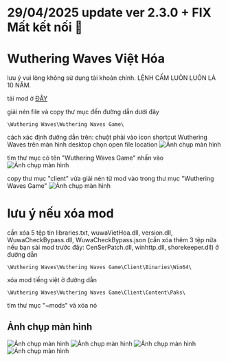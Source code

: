 # 29/04/2025 update ver 2.3.0 + FIX Mất kết nối 🤡
# Wuthering Waves Việt Hóa 
lưu ý vui lòng không sử dụng tài khoản chính.
LỆNH CẤM LUÔN LUÔN LÀ 10 NĂM.

tải mod ở [ĐÂY](https://github.com/Lai-Hoang/wuwa-viet-hoa/releases)

giải nén file và copy thư mục đến đường dẫn dưới đây
```console
\Wuthering Waves\Wuthering Waves Game\
```
cách xác định đường dẫn trên:
chuột phải vào icon shortcut Wuthering Waves trên 
màn hình desktop chọn open file location
![Ảnh chụp màn hình](https://imgur.com/rA4D1Fp.png)

tìm thư mục có tên "Wuthering Waves Game" nhấn vào
![Ảnh chụp màn hình](https://imgur.com/RiJpLdB.png)

copy thư mục "client" vừa giải nén từ mod vào trong thư mục "Wuthering Waves Game"
![Ảnh chụp màn hình](https://imgur.com/idrxQOm.png)

# lưu ý nếu xóa mod
cần xóa 5 tệp tin libraries.txt, wuwaVietHoa.dll, version.dll, WuwaCheckBypass.dll, WuwaCheckBypass.json
(cần xóa thêm 3 tệp nữa nếu bạn sài mod trước đây: CenSerPatch.dll, winhttp.dll, shorekeeper.dll)
ở đường dẫn
```console
\Wuthering Waves\Wuthering Waves Game\Client\Binaries\Win64\
```
xóa mod tiếng việt ở đường dẫn
```console
\Wuthering Waves\Wuthering Waves Game\Client\Content\Paks\
```
tìm thư mục "~mods" và xóa nó

## Ảnh chụp màn hình
![Ảnh chụp màn hình](https://i.imgur.com/oLXjeE9.png)
![Ảnh chụp màn hình](https://i.imgur.com/o0GN3Nr.png)
![Ảnh chụp màn hình](https://i.imgur.com/zpMWNVW.png)
![Ảnh chụp màn hình](https://i.imgur.com/SSr5TyW.png)
